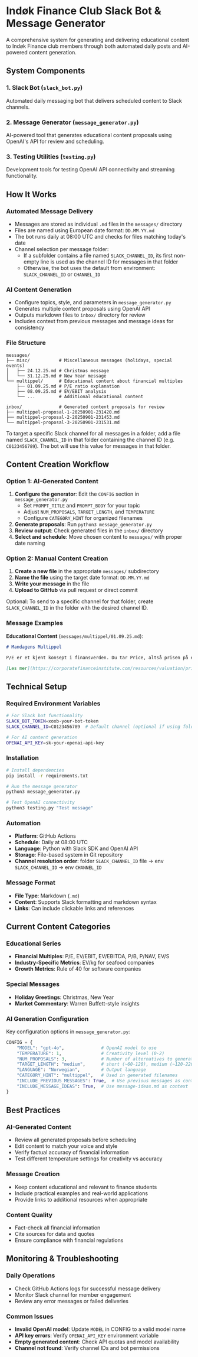 # Indøk Finance Club Slack Bot & Message Generator

A comprehensive system for generating and delivering educational content to Indøk Finance club members through both automated daily posts and AI-powered content generation.

## System Components

### 1. Slack Bot (`slack_bot.py`)
Automated daily messaging bot that delivers scheduled content to Slack channels.

### 2. Message Generator (`message_generator.py`) 
AI-powered tool that generates educational content proposals using OpenAI's API for review and scheduling.

### 3. Testing Utilities (`testing.py`)
Development tools for testing OpenAI API connectivity and streaming functionality.

## How It Works

### Automated Message Delivery
- Messages are stored as individual `.md` files in the `messages/` directory
- Files are named using European date format: `DD.MM.YY.md`
- The bot runs daily at 08:00 UTC and checks for files matching today's date
- Channel selection per message folder:
  - If a subfolder contains a file named `SLACK_CHANNEL_ID`, its first non-empty line is used as the channel ID for messages in that folder
  - Otherwise, the bot uses the default from environment: `SLACK_CHANNEL_ID` or `CHANNEL_ID`

### AI Content Generation
- Configure topics, style, and parameters in `message_generator.py`
- Generates multiple content proposals using OpenAI API
- Outputs markdown files to `inbox/` directory for review
- Includes context from previous messages and message ideas for consistency

### File Structure
```
messages/
├── misc/           # Miscellaneous messages (holidays, special events)
│   ├── 24.12.25.md # Christmas message
│   └── 31.12.25.md # New Year message
└── multippel/      # Educational content about financial multiples
    ├── 01.09.25.md # P/E ratio explanation
    ├── 08.09.25.md # EV/EBIT analysis
    └── ...         # Additional educational content

inbox/              # Generated content proposals for review
├── multippel-proposal-1-20250901-231420.md
├── multippel-proposal-2-20250901-231453.md
└── multippel-proposal-3-20250901-231531.md
```

To target a specific Slack channel for all messages in a folder, add a file named `SLACK_CHANNEL_ID` in that folder containing the channel ID (e.g. `C0123456789`). The bot will use this value for messages in that folder.

## Content Creation Workflow

### Option 1: AI-Generated Content
1. **Configure the generator**: Edit the `CONFIG` section in `message_generator.py`
   - Set `PROMPT_TITLE` and `PROMPT_BODY` for your topic
   - Adjust `NUM_PROPOSALS`, `TARGET_LENGTH`, and `TEMPERATURE`
   - Configure `CATEGORY_HINT` for organized filenames
2. **Generate proposals**: Run `python3 message_generator.py`
3. **Review output**: Check generated files in the `inbox/` directory
4. **Select and schedule**: Move chosen content to `messages/` with proper date naming

### Option 2: Manual Content Creation
1. **Create a new file** in the appropriate `messages/` subdirectory
2. **Name the file** using the target date format: `DD.MM.YY.md`
3. **Write your message** in the file
4. **Upload to GitHub** via pull request or direct commit

Optional: To send to a specific channel for that folder, create `SLACK_CHANNEL_ID` in the folder with the desired channel ID.

### Message Examples

**Educational Content** (`messages/multippel/01.09.25.md`):
```markdown
# Mandagens Multippel

P/E er et kjent konsept i finansverden. Du tar Price, altså prisen på en aksje, og deler den på Earnings, som er det årlige resultatet pr. aksje.

[Les mer](https://corporatefinanceinstitute.com/resources/valuation/price-earnings-ratio/)
```

## Technical Setup

### Required Environment Variables
```bash
# For Slack bot functionality
SLACK_BOT_TOKEN=xoxb-your-bot-token
SLACK_CHANNEL_ID=C0123456789  # Default channel (optional if using folder-specific channels)

# For AI content generation
OPENAI_API_KEY=sk-your-openai-api-key
```

### Installation
```bash
# Install dependencies
pip install -r requirements.txt

# Run the message generator
python3 message_generator.py

# Test OpenAI connectivity
python3 testing.py "Test message"
```

### Automation
- **Platform**: GitHub Actions
- **Schedule**: Daily at 08:00 UTC
- **Language**: Python with Slack SDK and OpenAI API
- **Storage**: File-based system in Git repository
- **Channel resolution order**: folder `SLACK_CHANNEL_ID` file → env `SLACK_CHANNEL_ID` → env `CHANNEL_ID`

### Message Format
- **File Type**: Markdown (`.md`)
- **Content**: Supports Slack formatting and markdown syntax
- **Links**: Can include clickable links and references

## Current Content Categories

### Educational Series
- **Financial Multiples**: P/E, EV/EBIT, EV/EBITDA, P/B, P/NAV, EV/S
- **Industry-Specific Metrics**: EV/kg for seafood companies
- **Growth Metrics**: Rule of 40 for software companies

### Special Messages
- **Holiday Greetings**: Christmas, New Year
- **Market Commentary**: Warren Buffett-style insights

### AI Generation Configuration

Key configuration options in `message_generator.py`:

```python
CONFIG = {
    "MODEL": "gpt-4o",              # OpenAI model to use
    "TEMPERATURE": 1,               # Creativity level (0-2)
    "NUM_PROPOSALS": 3,             # Number of alternatives to generate
    "TARGET_LENGTH": "medium",      # short (~60-120), medium (~120-220), long (~220-400)
    "LANGUAGE": "Norwegian",        # Output language
    "CATEGORY_HINT": "multippel",   # Used in generated filenames
    "INCLUDE_PREVIOUS_MESSAGES": True,  # Use previous messages as context
    "INCLUDE_MESSAGE_IDEAS": True,  # Use message-ideas.md as context
}
```

## Best Practices

### AI-Generated Content
- Review all generated proposals before scheduling
- Edit content to match your voice and style
- Verify factual accuracy of financial information
- Test different temperature settings for creativity vs accuracy

### Message Creation
- Keep content educational and relevant to finance students
- Include practical examples and real-world applications
- Provide links to additional resources when appropriate

### Content Quality
- Fact-check all financial information
- Cite sources for data and quotes
- Ensure compliance with financial regulations

## Monitoring & Troubleshooting

### Daily Operations
- Check GitHub Actions logs for successful message delivery
- Monitor Slack channel for member engagement
- Review any error messages or failed deliveries

### Common Issues
- **Invalid OpenAI model**: Update `MODEL` in CONFIG to a valid model name
- **API key errors**: Verify `OPENAI_API_KEY` environment variable
- **Empty generated content**: Check API quotas and model availability
- **Channel not found**: Verify channel IDs and bot permissions